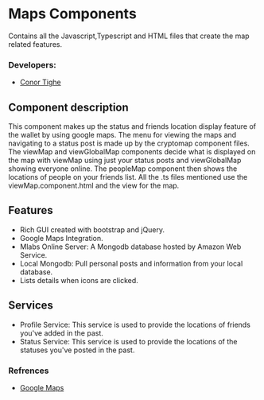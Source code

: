 # Maps Components
Contains all the Javascript,Typescript and HTML files that create the map related features.

### Developers:
- [Conor Tighe](https://github.com/ConorTighe1995)

## Component description
This component makes up the status and friends location display feature of the wallet by using google maps. The menu for viewing the maps and navigating to a status post is made up by the cryptomap component files. The viewMap and viewGlobalMap components decide what is displayed on the map with viewMap using just your status posts and viewGlobalMap showing everyone online. The peopleMap component then shows the locations of people on your friends list. All the .ts files mentioned use the viewMap.component.html and the view for the map.

## Features
- Rich GUI created with bootstrap and jQuery.
- Google Maps Integration.
- Mlabs Online Server: A Mongodb database hosted by Amazon Web Service.
- Local Mongodb: Pull personal posts and information from your local database.
- Lists details when icons are clicked.

## Services
- Profile Service: This service is used to provide the locations of friends you've added in the past.
- Status Service: This service is used to provide the locations of the statuses you've posted in the past.

### Refrences
- [Google Maps](https://developers.google.com/maps/)